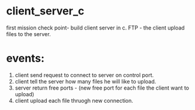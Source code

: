 # client_server_c
first mission check point- build client server in c.
FTP - the client upload files to the server.

# events:
1. client send request to connect to server on control port.
2. client tell the server how many files he will like to upload.
3. server return free ports - (new free port for each file the client want to upload)
4. client upload each file thruogh new connection.
